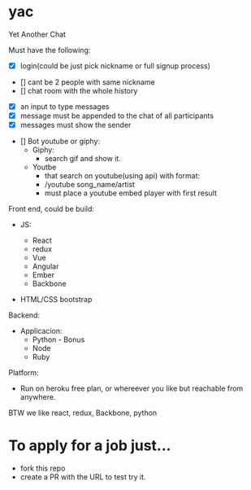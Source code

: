 # yac
Yet Another Chat


Must have the following:
* [x] login(could be just pick nickname or full signup process)
* [] cant be 2 people with same nickname
* [] chat room with the whole history
* [x] an input to type messages
* [x] message must be appended to the chat of all participants
* [x] messages must show the sender
* [] Bot youtube or giphy:
  * Giphy:
    * search gif and show it.
  * Youtbe
    * that search on youtube(using api) with format:
    * /youtube song_name/artist
    * must place a youtube embed player with first result


Front end, could be build:
* JS:
  * React
  * redux
  * Vue
  * Angular
  * Ember
  * Backbone

* HTML/CSS bootstrap

Backend:
* Applicacion:
  * Python - Bonus
  * Node
  * Ruby

Platform:
* Run on heroku free plan, or whereever you like but reachable from anywhere.

BTW we like react, redux, Backbone, python

# To apply for a job just...

* fork this repo
* create a PR with the URL to test try it.
